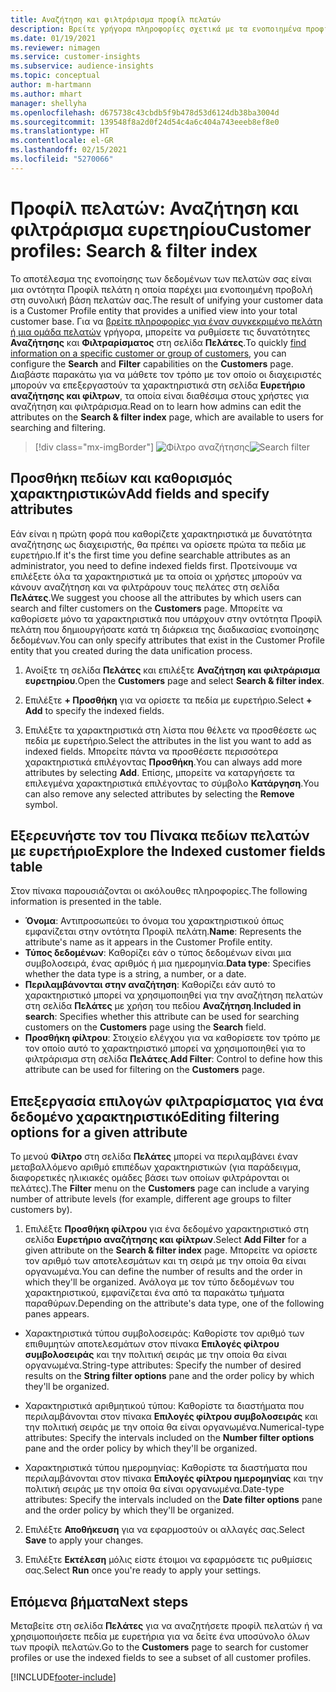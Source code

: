 ```yaml
---
title: Αναζήτηση και φιλτράρισμα προφίλ πελατών
description: Βρείτε γρήγορα πληροφορίες σχετικά με τα ενοποιημένα προφίλ πελατών και φιλτράρετε με βάση συγκεκριμένα χαρακτηριστικά.
ms.date: 01/19/2021
ms.reviewer: nimagen
ms.service: customer-insights
ms.subservice: audience-insights
ms.topic: conceptual
author: m-hartmann
ms.author: mhart
manager: shellyha
ms.openlocfilehash: d675738c43cbdb5f9b478d53d6124db38ba3004d
ms.sourcegitcommit: 139548f8a2d0f24d54c4a6c404a743eeeb8ef8e0
ms.translationtype: HT
ms.contentlocale: el-GR
ms.lasthandoff: 02/15/2021
ms.locfileid: "5270066"
---
```

# <a name="customer-profiles-search--filter-index"></a><span data-ttu-id="9ebe4-103">Προφίλ πελατών: Αναζήτηση και φιλτράρισμα ευρετηρίου</span><span class="sxs-lookup"><span data-stu-id="9ebe4-103">Customer profiles: Search & filter index</span></span>

<span data-ttu-id="9ebe4-104">Το αποτέλεσμα της ενοποίησης των δεδομένων των πελατών σας είναι μια οντότητα Προφίλ πελάτη η οποία παρέχει μια ενοποιημένη προβολή στη συνολική βάση πελατών σας.</span><span class="sxs-lookup"><span data-stu-id="9ebe4-104">The result of unifying your customer data is a Customer Profile entity that provides a unified view into your total customer base.</span></span> <span data-ttu-id="9ebe4-105">Για να [βρείτε πληροφορίες για έναν συγκεκριμένο πελάτη ή μια ομάδα πελατών](customer-profiles.md) γρήγορα, μπορείτε να ρυθμίσετε τις δυνατότητες **Αναζήτησης** και **Φιλτραρίσματος** στη σελίδα **Πελάτες**.</span><span class="sxs-lookup"><span data-stu-id="9ebe4-105">To quickly [find information on a specific customer or group of customers](customer-profiles.md), you can configure the **Search** and **Filter** capabilities on the **Customers** page.</span></span> <span data-ttu-id="9ebe4-106">Διαβάστε παρακάτω για να μάθετε τον τρόπο με τον οποίο οι διαχειριστές μπορούν να επεξεργαστούν τα χαρακτηριστικά στη σελίδα **Ευρετήριο αναζήτησης και φίλτρων**, τα οποία είναι διαθέσιμα στους χρήστες για αναζήτηση και φιλτράρισμα.</span><span class="sxs-lookup"><span data-stu-id="9ebe4-106">Read on to learn how admins can edit the attributes on the **Search & filter index** page, which are available to users for searching and filtering.</span></span>

> [!div class="mx-imgBorder"]
> <span data-ttu-id="9ebe4-107">![Φίλτρο αναζήτησης](media/search-filter.png "Φίλτρο αναζήτησης")</span><span class="sxs-lookup"><span data-stu-id="9ebe4-107">![Search filter](media/search-filter.png "Search filter")</span></span>

## <a name="add-fields-and-specify-attributes"></a><span data-ttu-id="9ebe4-108">Προσθήκη πεδίων και καθορισμός χαρακτηριστικών</span><span class="sxs-lookup"><span data-stu-id="9ebe4-108">Add fields and specify attributes</span></span>

<span data-ttu-id="9ebe4-109">Εάν είναι η πρώτη φορά που καθορίζετε χαρακτηριστικά με δυνατότητα αναζήτησης ως διαχειριστής, θα πρέπει να ορίσετε πρώτα τα πεδία με ευρετήριο.</span><span class="sxs-lookup"><span data-stu-id="9ebe4-109">If it's the first time you define searchable attributes as an administrator, you need to define indexed fields first.</span></span> <span data-ttu-id="9ebe4-110">Προτείνουμε να επιλέξετε όλα τα χαρακτηριστικά με τα οποία οι χρήστες μπορούν να κάνουν αναζήτηση και να φιλτράρουν τους πελάτες στη σελίδα **Πελάτες**.</span><span class="sxs-lookup"><span data-stu-id="9ebe4-110">We suggest you choose all the attributes by which users can search and filter customers on the **Customers** page.</span></span> <span data-ttu-id="9ebe4-111">Μπορείτε να καθορίσετε μόνο τα χαρακτηριστικά που υπάρχουν στην οντότητα Προφίλ πελάτη που δημιουργήσατε κατά τη διάρκεια της διαδικασίας ενοποίησης δεδομένων.</span><span class="sxs-lookup"><span data-stu-id="9ebe4-111">You can only specify attributes that exist in the Customer Profile entity that you created during the data unification process.</span></span>

1. <span data-ttu-id="9ebe4-112">Ανοίξτε τη σελίδα **Πελάτες** και επιλέξτε **Αναζήτηση και φιλτράρισμα ευρετηρίου**.</span><span class="sxs-lookup"><span data-stu-id="9ebe4-112">Open the **Customers** page and select **Search & filter index**.</span></span>

2. <span data-ttu-id="9ebe4-113">Επιλέξτε **+ Προσθήκη** για να ορίσετε τα πεδία με ευρετήριο.</span><span class="sxs-lookup"><span data-stu-id="9ebe4-113">Select **+ Add** to specify the indexed fields.</span></span>

3. <span data-ttu-id="9ebe4-114">Επιλέξτε τα χαρακτηριστικά στη λίστα που θέλετε να προσθέσετε ως πεδία με ευρετήριο.</span><span class="sxs-lookup"><span data-stu-id="9ebe4-114">Select the attributes in the list you want to add as indexed fields.</span></span> <span data-ttu-id="9ebe4-115">Μπορείτε πάντα να προσθέσετε περισσότερα χαρακτηριστικά επιλέγοντας **Προσθήκη**.</span><span class="sxs-lookup"><span data-stu-id="9ebe4-115">You can always add more attributes by selecting **Add**.</span></span> <span data-ttu-id="9ebe4-116">Επίσης, μπορείτε να καταργήσετε τα επιλεγμένα χαρακτηριστικά επιλέγοντας το σύμβολο **Κατάργηση**.</span><span class="sxs-lookup"><span data-stu-id="9ebe4-116">You can also remove any selected attributes by selecting the **Remove** symbol.</span></span>

## <a name="explore-the-indexed-customer-fields-table"></a><span data-ttu-id="9ebe4-117">Εξερευνήστε τον του Πίνακα πεδίων πελατών με ευρετήριο</span><span class="sxs-lookup"><span data-stu-id="9ebe4-117">Explore the Indexed customer fields table</span></span>

<span data-ttu-id="9ebe4-118">Στον πίνακα παρουσιάζονται οι ακόλουθες πληροφορίες.</span><span class="sxs-lookup"><span data-stu-id="9ebe4-118">The following information is presented in the table.</span></span>

- <span data-ttu-id="9ebe4-119">**Όνομα**: Αντιπροσωπεύει το όνομα του χαρακτηριστικού όπως εμφανίζεται στην οντότητα Προφίλ πελάτη.</span><span class="sxs-lookup"><span data-stu-id="9ebe4-119">**Name**: Represents the attribute's name as it appears in the Customer Profile entity.</span></span>
- <span data-ttu-id="9ebe4-120">**Τύπος δεδομένων**: Καθορίζει εάν ο τύπος δεδομένων είναι μια συμβολοσειρά, ένας αριθμός ή μια ημερομηνία.</span><span class="sxs-lookup"><span data-stu-id="9ebe4-120">**Data type**: Specifies whether the data type is a string, a number, or a date.</span></span>
- <span data-ttu-id="9ebe4-121">**Περιλαμβάνονται στην αναζήτηση**: Καθορίζει εάν αυτό το χαρακτηριστικό μπορεί να χρησιμοποιηθεί για την αναζήτηση πελατών στη σελίδα **Πελάτες** με χρήση του πεδίου **Αναζήτηση**.</span><span class="sxs-lookup"><span data-stu-id="9ebe4-121">**Included in search**: Specifies whether this attribute can be used for searching customers on the **Customers** page using the **Search** field.</span></span>
- <span data-ttu-id="9ebe4-122">**Προσθήκη φίλτρου**: Στοιχείο ελέγχου για να καθορίσετε τον τρόπο με τον οποίο αυτό το χαρακτηριστικό μπορεί να χρησιμοποιηθεί για το φιλτράρισμα στη σελίδα **Πελάτες**.</span><span class="sxs-lookup"><span data-stu-id="9ebe4-122">**Add Filter**: Control to define how this attribute can be used for filtering on the **Customers** page.</span></span>

## <a name="editing-filtering-options-for-a-given-attribute"></a><span data-ttu-id="9ebe4-123">Επεξεργασία επιλογών φιλτραρίσματος για ένα δεδομένο χαρακτηριστικό</span><span class="sxs-lookup"><span data-stu-id="9ebe4-123">Editing filtering options for a given attribute</span></span>

<span data-ttu-id="9ebe4-124">Το μενού **Φίλτρο** στη σελίδα **Πελάτες** μπορεί να περιλαμβάνει έναν μεταβαλλόμενο αριθμό επιπέδων χαρακτηριστικών (για παράδειγμα, διαφορετικές ηλικιακές ομάδες βάσει των οποίων φιλτράρονται οι πελάτες).</span><span class="sxs-lookup"><span data-stu-id="9ebe4-124">The **Filter** menu on the **Customers** page can include a varying number of attribute levels (for example, different age groups to filter customers by).</span></span>

1. <span data-ttu-id="9ebe4-125">Επιλέξτε **Προσθήκη φίλτρου** για ένα δεδομένο χαρακτηριστικό στη σελίδα **Ευρετήριο αναζήτησης και φίλτρων**.</span><span class="sxs-lookup"><span data-stu-id="9ebe4-125">Select **Add Filter** for a given attribute on the **Search & filter index** page.</span></span> <span data-ttu-id="9ebe4-126">Μπορείτε να ορίσετε τον αριθμό των αποτελεσμάτων και τη σειρά με την οποία θα είναι οργανωμένα.</span><span class="sxs-lookup"><span data-stu-id="9ebe4-126">You can define the number of results and the order in which they'll be organized.</span></span> <span data-ttu-id="9ebe4-127">Ανάλογα με τον τύπο δεδομένων του χαρακτηριστικού, εμφανίζεται ένα από τα παρακάτω τμήματα παραθύρων.</span><span class="sxs-lookup"><span data-stu-id="9ebe4-127">Depending on the attribute's data type, one of the following panes appears.</span></span>

- <span data-ttu-id="9ebe4-128">Χαρακτηριστικά τύπου συμβολοσειράς: Καθορίστε τον αριθμό των επιθυμητών αποτελεσμάτων στον πίνακα **Επιλογές φίλτρου συμβολοσειράς** και την πολιτική σειράς με την οποία θα είναι οργανωμένα.</span><span class="sxs-lookup"><span data-stu-id="9ebe4-128">String-type attributes: Specify the number of desired results on the **String filter options** pane and the order policy by which they'll be organized.</span></span>

- <span data-ttu-id="9ebe4-129">Χαρακτηριστικά αριθμητικού τύπου: Καθορίστε τα διαστήματα που περιλαμβάνονται στον πίνακα **Επιλογές φίλτρου συμβολοσειράς** και την πολιτική σειράς με την οποία θα είναι οργανωμένα.</span><span class="sxs-lookup"><span data-stu-id="9ebe4-129">Numerical-type attributes: Specify the intervals included on the **Number filter options** pane and the order policy by which they'll be organized.</span></span>

- <span data-ttu-id="9ebe4-130">Χαρακτηριστικά τύπου ημερομηνίας: Καθορίστε τα διαστήματα που περιλαμβάνονται στον πίνακα **Επιλογές φίλτρου ημερομηνίας** και την πολιτική σειράς με την οποία θα είναι οργανωμένα.</span><span class="sxs-lookup"><span data-stu-id="9ebe4-130">Date-type attributes:  Specify the intervals included on the **Date filter options** pane and the order policy by which they'll be organized.</span></span>

2. <span data-ttu-id="9ebe4-131">Επιλέξτε **Αποθήκευση** για να εφαρμοστούν οι αλλαγές σας.</span><span class="sxs-lookup"><span data-stu-id="9ebe4-131">Select **Save** to apply your changes.</span></span>

3. <span data-ttu-id="9ebe4-132">Επιλέξτε **Εκτέλεση** μόλις είστε έτοιμοι να εφαρμόσετε τις ρυθμίσεις σας.</span><span class="sxs-lookup"><span data-stu-id="9ebe4-132">Select **Run** once you're ready to apply your settings.</span></span>

## <a name="next-steps"></a><span data-ttu-id="9ebe4-133">Επόμενα βήματα</span><span class="sxs-lookup"><span data-stu-id="9ebe4-133">Next steps</span></span>

<span data-ttu-id="9ebe4-134">Μεταβείτε στη σελίδα **Πελάτες** για να αναζητήσετε προφίλ πελατών ή να χρησιμοποιήσετε πεδία με ευρετήρια για να δείτε ένα υποσύνολο όλων των προφίλ πελατών.</span><span class="sxs-lookup"><span data-stu-id="9ebe4-134">Go to the **Customers** page to search for customer profiles or use the indexed fields to see a subset of all customer profiles.</span></span>


[!INCLUDE[footer-include](../includes/footer-banner.md)]